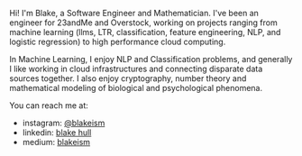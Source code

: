 Hi! I'm Blake, a Software Engineer and Mathematician.
I've been an engineer for 23andMe and Overstock, working on projects ranging from machine learning (llms, LTR, classification, feature engineering, NLP, and logistic regression) to high performance cloud computing.

In Machine Learning, I enjoy NLP and Classification problems, and generally I like working in cloud infrastructures and connecting disparate data sources together. I also enjoy cryptography, number theory and mathematical modeling of biological and psychological phenomena.

You can reach me at: 
  - instagram: [@blakeism](https://www.instagram.com/blakeism)
  - linkedin: [blake hull](https://www.linkedin.com/in/blake-hull)
  - medium: [blakeism](https://medium.com/@blakeism)
